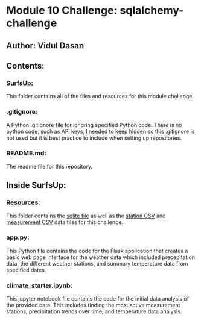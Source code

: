 # Module 10 Challenge: sqlalchemy-challenge

## Author: Vidul Dasan

## Contents: 
### SurfsUp:
This folder contains all of the files and resources for this module challenge.

### .gitignore: 
A Python .gitignore file for ignoring specified Python code. There is no python code, such as API keys, I needed to keep hidden so this .gitignore is not used but it is best practice to include when setting up repositories. 

### README.md: 
The readme file for this repository. 

## Inside SurfsUp:
### Resources: 
This folder contains the [sqlite file](https://github.com/TheEvilSombrero/Module-10-Challenge/blob/main/SurfsUp/Resources/hawaii.sqlite) as well as the [station CSV](https://github.com/TheEvilSombrero/Module-10-Challenge/blob/main/SurfsUp/Resources/hawaii_stations.csv) and [measurement CSV](https://github.com/TheEvilSombrero/Module-10-Challenge/blob/main/SurfsUp/Resources/hawaii_measurements.csv) data files for this challenge. 

### app.py: 
This Python file contains the code for the Flask application that creates a basic web page interface for the weather data which included precepitation data, the different weather stations, and summary temperature data from specified dates. 

### climate_starter.ipynb: 
This jupyter notebook file contains the code for the initial data analysis of the provided data. This includes finding the most active measurement stations, precipitation trends over time, and temperature data analysis. 
